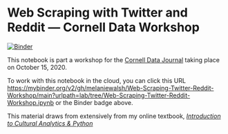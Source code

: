 # Web Scraping with Twitter and Reddit — Cornell Data Workshop
[![Binder](https://mybinder.org/badge_logo.svg)](https://mybinder.org/v2/gh/melaniewalsh/Web-Scraping-Twitter-Reddit-Workshop/main?urlpath=lab/tree/Web-Scraping-Twitter-Reddit-Workshop.ipynb
)

This notebook is part a workshop for the [Cornell Data Journal](https://www.facebook.com/cornelldatajournal/) taking place on October 15, 2020.

To work with this notebook in the cloud, you can click this URL https://mybinder.org/v2/gh/melaniewalsh/Web-Scraping-Twitter-Reddit-Workshop/main?urlpath=lab/tree/Web-Scraping-Twitter-Reddit-Workshop.ipynb or the Binder badge above.

This material draws from extensively from my online textbook, [*Introduction to Cultural Analytics & Python*](https://melaniewalsh.github.io/Intro-Cultural-Analytics/welcome.html)

